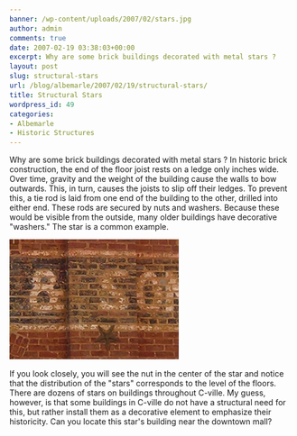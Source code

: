 ```yaml
---
banner: /wp-content/uploads/2007/02/stars.jpg
author: admin
comments: true
date: 2007-02-19 03:38:03+00:00
excerpt: Why are some brick buildings decorated with metal stars ?
layout: post
slug: structural-stars
url: /blog/albemarle/2007/02/19/structural-stars/
title: Structural Stars
wordpress_id: 49
categories:
- Albemarle
- Historic Structures
---
```


Why are some brick buildings decorated with metal stars ? In historic brick construction, the end of the floor joist rests on a ledge only inches wide. Over time, gravity and the weight of the building cause the walls to bow outwards. This, in turn, causes the joists to slip off their ledges. To prevent this, a tie rod is laid from one end of the building to the other, drilled into either end. These rods are secured by nuts and washers. Because these would be visible from the outside, many older buildings have decorative "washers." The star is a common example. 

![stars.jpg](/wp-content/uploads/2007/02/stars.jpg)



If you look closely, you will see the nut in the center of the star and notice that the distribution of the "stars" corresponds to the level of the floors. There are dozens of stars on buildings throughout C-ville. My guess, however, is that some buildings in C-ville do not have a structural need for this, but rather install them as a decorative element to emphasize their historicity. Can you locate this star's building near the downtown mall? 
